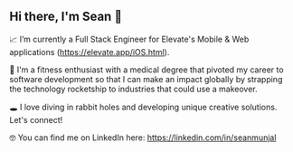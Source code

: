 ## Hi there, I'm Sean 👋

📈 I’m currently a Full Stack Engineer for Elevate's Mobile & Web applications (https://elevate.app/iOS.html).

🚀 I'm a fitness enthusiast with a medical degree that pivoted my career to software development so that I can make an impact globally by strapping the technology rocketship to industries that could use a makeover.

🕳 I love diving in rabbit holes and developing unique creative solutions. Let's connect!

🤓 You can find me on LinkedIn here: https://linkedin.com/in/seanmunjal


